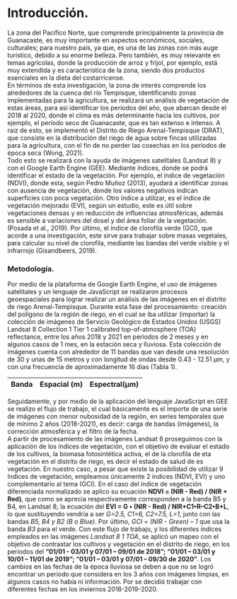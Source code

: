 # Introducción.
La zona del Pacífico Norte, que comprende principalmente la provincia de Guanacaste, es muy importante en aspectos económicos, sociales, culturales; para nuestro país, ya que, es una de las zonas con más auge turístico, debido a su enorme belleza. Pero también, es muy relevante en temas agrícolas, donde la producción de arroz y frijol, por ejemplo, está muy extendida y es característica de la zona, siendo dos productos esenciales en la dieta del costarricense.  
En términos de esta investigación, la zona de interés comprende los alrededores de la cuenca del río Tempisque, identificando zonas implementadas para la agricultura, se realizará un análisis de vegetación de estas áreas, para así identificar los períodos del año, que abarcan desde el 2018 al 2020, donde el clima es más determinante hacia los cultivos, por ejemplo, el período seco de Guanacaste, que es tan extenso e intenso. A raíz de esto, se implementó el Distrito de Riego Arenal-Tempisque (DRAT), que consiste en la distribución del riego de agua sobre fincas utilizadas para la agricultura, con el fin de no perder las cosechas en los períodos de época seca (Wong, 2021).  
Todo esto se realizará con la ayuda de imágenes satelitales (Landsat 8) y con el Google Earth Engine (GEE). Mediante índices, donde se podrá identificar el estado de la vegetación. Por ejemplo, el índice de vegetación (NDVI), donde esta, según Pedro Muñoz (2013), ayudará a identificar zonas con ausencia de vegetación, donde los valores negativos indican superficies con poca vegetación. Otro índice a utilizar, es el índice de vegetación mejorado (EVI), según un estudio, este es útil sobre vegetaciones densas y en reducción de influencias atmosféricas, además es sensible a variaciones del dosel y del área foliar de la vegetación. (Posada et al., 2019). Por último, el índice de clorofila verde (GCI), que acorde a una investigación, este sirve para trabajar sobre masas vegetales, para calcular su nivel de clorofila, mediante las bandas del verde visible y el infrarrojo (Gisandbeers, 2019).  

### Metodología.
 Por medio de la plataforma de Google Earth Engine, el uso de imágenes satelitales y un lenguaje de JavaScript se realizaron procesos geoespaciales para lograr realizar un análisis de las imágenes en el distrito de riego Arenal-Tempisque. Durante esta fase del procesamiento: creación del polígono de la región de riego, en el cual se iba utilizar (importar) la colección de imágenes de Servicio Geológico de Estados Unidos (USGS) Landsat 8 Collection 1 Tier 1 calibrated top-of-atmosphere (TOA) reflectance, entre los años 2018 y 2021 en periodos de 2 meses y en algunos casos de 1 mes, en la estación seca y lluviosa. Esta colección de imágenes cuenta con alrededor de 11 bandas que van desde una resolución de 30 y unas de 15 metros y con longitud de ondas desde 0.43 - 12.51 µm, y con una frecuencia de aproximadamente 16 días (Tabla 1).  
 
 | Banda     | Espacial (m) | Espectral(µm) |
 | :---      |    :----:    |          ---: |  
 
 Seguidamente, y por medio de la aplicación del lenguaje JavaScript en GEE se realizo el flujo de trabajo, el cual básicamente es el importe de una serie de imágenes con menor nubosidad de la región, en series temporales que de mínimo 2 años (2018-2021), es decir: carga de bandas (imágenes), la corrección atmosférica y el filtro de la fecha.  
A partir de procesamiento de las imágenes Landsat 8 proseguimos con la aplicación de los índices de vegetación, con el objetivo de evaluar el estado de los cultivos, la biomasa fotosintética activa, el de la clorofila de eta vegetación en el distrito de riego, es decir el estado de salud de es vegetación. En nuestro caso, a pesar que existe la posibilidad de utilizar 9 índices de vegetación, empleamos únicamente 2 índices (NDVI, EVI) y uno complementario al tema (GCI). En el caso del índice de vegetación diferenciada normalizado se aplico su ecuación **NDVI = (NIR - Red) / (NIR + Red)**, que como se aprecia respectivamente corresponden a la banda B5 y B4, en Landsat 8; la ecuación del __EVI = G • (NIR - Red) / NIR+C1•R–C2•B+L__, lo que sustituyendo vendría a ser *G=2.5, C1=6, C2=7.5, L=1*, junto con las bandas _B5, B4 y B2 (B o Blue)_. Por último, *GCI = (NIR - Green) – 1* que usa la banda _B3_ para el verde.
Con este flujo de trabajo, y los diferentes índices empleados en las imágenes _Landsat 8 1 TOA_, se aplicó un mapeo con el objetivo de contrastar los cultivos y vegetación en el distrito de riego, en los periodos del **“01/01 - 03/01 y 07/01 – 09/01 de 2018”; “01/01 – 03/01 y 10/01 – 11/01 de 2019”; “01/01 – 03/01 y 07/01 – 09/30 de 2020”**. Los cambios en las fechas de la época lluviosa se deben a que no se logró encontrar un periodo que considera en los 3 años con imágenes limpias, en algunos casos no había ni información. Por se decidió trabajar con diferentes fechas en los inviernos 2018-2019-2020.  





